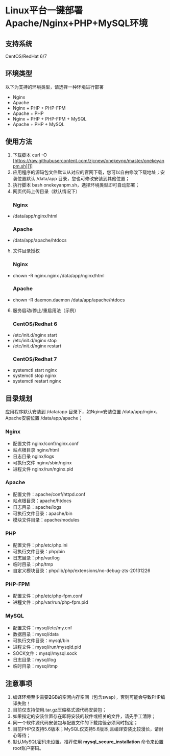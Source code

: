 Linux平台一键部署Apache/Nginx+PHP+MySQL环境
======

## 支持系统
CentOS/RedHat 6/7

## 环境类型        

 以下为支持的环境类型，请选择一种环境进行部署
 - Nginx
 - Apache
 - Nginx + PHP + PHP-FPM
 - Apache + PHP
 - Nginx + PHP + PHP-FPM + MySQL
 - Apache + PHP + MySQL

## 使用方法
 

 1. 下载脚本 curl -O [https://raw.githubusercontent.com/zjcnew/onekeynp/master/onekeyanpm.sh][1]
 2. 应用程序的源码包文件默认从对应的官网下载，您可以自由修改下载地址；安装位置默认 /data/app 目录，您也可修改安装到其他位置；
 3. 执行脚本 bash onekeyanpm.sh，选择环境类型即可自动部署；
 4. 网页代码上传目录（默认情况下）
     ### **Nginx**
- /data/app/nginx/html
     ### **Apache**
- /data/app/apache/htdocs
 5. 文件目录授权
     ### **Nginx**
- chown -R nginx.nginx /data/app/nginx/html
     ### **Apache**
- chown -R daemon.daemon /data/app/apache/htdocs
6. 服务启动/停止/重启用法（示例）
      ###  CentOS/Redhat **6**
 - /etc/init.d/nginx start
 - /etc/init.d/nginx stop
 - /etc/init.d/nginx restart
      ### CentOS/Redhat **7**
 - systemctl start nginx
 - systemctl stop nginx
 - systemctl restart nginx

 
## 目录规划

应用程序默认安装到 /data/app 目录下，如Nginx安装位置  /data/app/nginx，Apache安装位置 /data/app/apache；

 ### Nginx
 - 配置文件  nginx/conf/nginx.conf
 - 站点根目录  nginx/html
 - 日志目录 nginx/logs
 - 可执行文件 nginx/sbin/nginx
 - 进程文件 nginx/run/nginx.pid

### Apache

 - 配置文件：apache/conf/httpd.conf 
 - 站点根目录：apache/htdocs
 - 日志目录：apache/logs
 - 可执行文件目录：apache/bin
 - 模块文件目录：apache/modules

### PHP

 - 配置文件：php/etc/php.ini
 - 可执行文件目录：php/bin
 - 日志目录：php/var/log
 - 临时目录：php/tmp
 - 自定义模块目录：php/lib/php/extensions/no-debug-zts-20131226

### PHP-FPM

 - 配置文件：php/etc/php-fpm.conf
 - 进程文件：php/var/run/php-fpm.pid

### MySQL

 - 配置文件：mysql/etc/my.cnf
 - 数据目录：mysql/data
 - 可执行文件目录：mysql/bin
 - 进程文件：mysql/run/mysqld.pid
 - SOCK文件：mysql/mysql.sock
 - 日志目录：mysql/log
 - 临时目录：mysql/tmp


## 注意事项

 1. 编译环境至少需要**2**GB的空闲内存空间（包含swap），否则可能会导致PHP编译失败！
 2. 目前仅支持使用.tar.gz压缩格式源代码安装包；
 3. 如果指定的安装位置存在即将安装的软件或相关的文件，请先手工清除；
 4. 同一个软件源代码安装包与配置文件的下载路径必须同时指定；
 5. 目前PHP仅支持5.6版本；MySQL仅支持5.6版本,且编译安装比较漫长，请耐心等待；
 6. 默认MySQL密码未设置，推荐使用 **mysql_secure_installation** 命令来设置root账户密码。

  [1]: https://raw.githubusercontent.com/zjcnew/onekeynp/master/onekeyanpm.sh